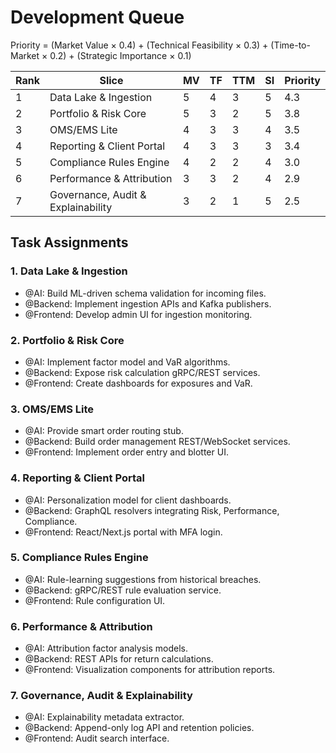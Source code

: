 # Development Queue
<!-- Generated by tools/priority_orchestrator.py -->

Priority = (Market Value × 0.4) + (Technical Feasibility × 0.3) + (Time-to-Market × 0.2) + (Strategic Importance × 0.1)

| Rank | Slice | MV | TF | TTM | SI | Priority |
|------|------|------|------|------|------|------|
| 1 | Data Lake & Ingestion | 5 | 4 | 3 | 5 | 4.3 |
| 2 | Portfolio & Risk Core | 5 | 3 | 2 | 5 | 3.8 |
| 3 | OMS/EMS Lite | 4 | 3 | 3 | 4 | 3.5 |
| 4 | Reporting & Client Portal | 4 | 3 | 3 | 3 | 3.4 |
| 5 | Compliance Rules Engine | 4 | 2 | 2 | 4 | 3.0 |
| 6 | Performance & Attribution | 3 | 3 | 2 | 4 | 2.9 |
| 7 | Governance, Audit & Explainability | 3 | 2 | 1 | 5 | 2.5 |

## Task Assignments
### 1. Data Lake & Ingestion
- @AI: Build ML-driven schema validation for incoming files.
- @Backend: Implement ingestion APIs and Kafka publishers.
- @Frontend: Develop admin UI for ingestion monitoring.

### 2. Portfolio & Risk Core
- @AI: Implement factor model and VaR algorithms.
- @Backend: Expose risk calculation gRPC/REST services.
- @Frontend: Create dashboards for exposures and VaR.

### 3. OMS/EMS Lite
- @AI: Provide smart order routing stub.
- @Backend: Build order management REST/WebSocket services.
- @Frontend: Implement order entry and blotter UI.

### 4. Reporting & Client Portal
- @AI: Personalization model for client dashboards.
- @Backend: GraphQL resolvers integrating Risk, Performance, Compliance.
- @Frontend: React/Next.js portal with MFA login.

### 5. Compliance Rules Engine
- @AI: Rule-learning suggestions from historical breaches.
- @Backend: gRPC/REST rule evaluation service.
- @Frontend: Rule configuration UI.

### 6. Performance & Attribution
- @AI: Attribution factor analysis models.
- @Backend: REST APIs for return calculations.
- @Frontend: Visualization components for attribution reports.

### 7. Governance, Audit & Explainability
- @AI: Explainability metadata extractor.
- @Backend: Append-only log API and retention policies.
- @Frontend: Audit search interface.

